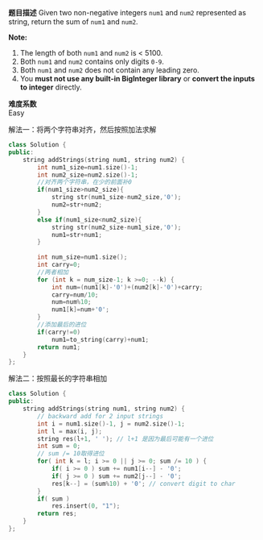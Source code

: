 **题目描述**   Given two non-negative integers `num1` and `num2` represented as string, return the sum of `num1` and `num2`.

**Note:**

1. The length of both `num1` and `num2` is < 5100.
2. Both `num1` and `num2` contains only digits `0-9`.
3. Both `num1` and `num2` does not contain any leading zero.
4. You **must not use any built-in BigInteger library** or **convert the inputs to integer** directly.

**难度系数**    
Easy

解法一：将两个字符串对齐，然后按照加法求解
```c++
class Solution {
public:
    string addStrings(string num1, string num2) {
        int num1_size=num1.size()-1;
        int num2_size=num2.size()-1;
        //对齐两个字符串，在少的前面补0
        if(num1_size>num2_size){
            string str(num1_size-num2_size,'0');
            num2=str+num2;
        }
        else if(num1_size<num2_size){
            string str(num2_size-num1_size,'0');
            num1=str+num1;
        }
        
        int num_size=num1.size();
        int carry=0;
        //两者相加
        for (int k = num_size-1; k >=0; --k) {
            int num=(num1[k]-'0')+(num2[k]-'0')+carry;
            carry=num/10;
            num=num%10;
            num1[k]=num+'0';
        }
        //添加最后的进位
        if(carry!=0)
            num1=to_string(carry)+num1;
        return num1;
    }
};
```

解法二：按照最长的字符串相加

```c++
class Solution {
public:
    string addStrings(string num1, string num2) {
        // backward add for 2 input strings
        int i = num1.size()-1, j = num2.size()-1;
        int l = max(i, j);
        string res(l+1, ' '); // l+1 是因为最后可能有一个进位
        int sum = 0;
        // sum /= 10取得进位
        for( int k = l; i >= 0 || j >= 0; sum /= 10 ) {
            if( i >= 0 ) sum += num1[i--] - '0';
            if( j >= 0 ) sum += num2[j--] - '0';
            res[k--] = (sum%10) + '0'; // convert digit to char
        }
        if( sum )
            res.insert(0, "1");
        return res;
    }
};
```

